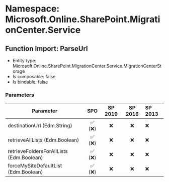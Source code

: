 # Namespace: Microsoft.Online.SharePoint.MigrationCenter.Service

## Function Import: ParseUrl

- Entity type: Microsoft.Online.SharePoint.MigrationCenter.Service.MigrationCenterStorage
- Is composable: false
- Is bindable: false

### Parameters

Parameter | SPO | SP 2019 | SP 2016 | SP 2013
----------|:---:|:-------:|:-------:|:-------
destinationUrl (Edm.String) | ✅ (❌) | ❌ | ❌ | ❌
retrieveAllLists (Edm.Boolean) | ✅ (❌) | ❌ | ❌ | ❌
retrieveFoldersForAllLists (Edm.Boolean) | ✅ (❌) | ❌ | ❌ | ❌
forceMySiteDefaultList (Edm.Boolean) | ✅ (❌) | ❌ | ❌ | ❌